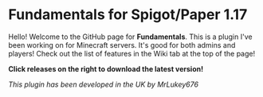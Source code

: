# Fundamentals for Spigot/Paper 1.17
Hello! Welcome to the GitHub page for **Fundamentals**. This is a plugin I've been working on for Minecraft servers. It's good for both admins and players! Check out the list of features in the Wiki tab at the top of the page!

**Click releases on the right to download the latest version!**

*This plugin has been developed in the UK by MrLukey676*
